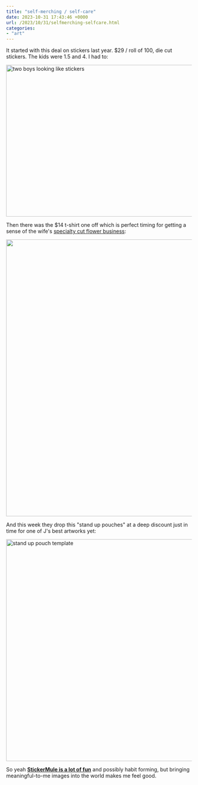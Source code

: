 ```yaml
---
title: "self-merching / self-care"
date: 2023-10-31 17:43:46 +0000
url: /2023/10/31/selfmerching-selfcare.html
categories:
- "art"
---
```

It started with this deal on stickers last year. $29 / roll of 100, die cut stickers. The kids were 1.5 and 4. I had to:

<a href="https://www.stickermule.com/unlock?ref_id=1526764701&utm_medium=link&utm_source=invite"><img src="https://ericbrookfield.com/uploads/2023/screenshot-2023-10-31-at-1.37.10pm.png" width="600" height="411" alt="two boys looking like stickers"></a>

Then there was the $14 t-shirt one off which is perfect timing for getting a sense of the wife's <a href="https://brookfield-blooms.com">specialty cut flower business</a>: 

<a href="https://www.stickermule.com/unlock?ref_id=1526764701&utm_medium=link&utm_source=invite"><img src="https://ericbrookfield.com/uploads/2023/6e587640-0892-408e-bca0-3ae9287acd38.jpeg" width="600" height="750" alt=""></a>

And this week they drop this "stand up pouches" at a deep discount just in time for one of J's best artworks yet:

<a href="https://www.stickermule.com/unlock?ref_id=1526764701&utm_medium=link&utm_source=invite"><img src="https://ericbrookfield.com/uploads/2023/screenshot-2023-10-31-at-12.08.04pm.png" width="600" height="601" alt="stand up pouch template"></a>

So yeah <a href="https://www.stickermule.com/unlock?ref_id=1526764701&utm_medium=link&utm_source=invite"><b>StickerMule is a lot of fun</b></a> and possibly habit forming, but bringing meaningful-to-me images into the world makes me feel good.
